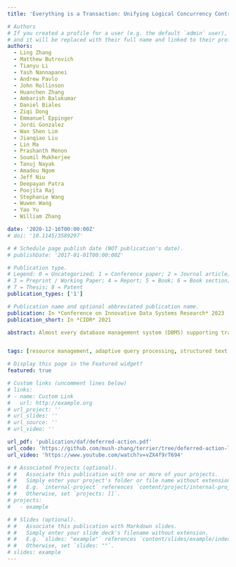 ```yaml
---
title: 'Everything is a Transaction: Unifying Logical Concurrency Control and Physical Data Structure Maintenance in atabase Management Systems'

# Authors
# If you created a profile for a user (e.g. the default `admin` user), write the username (folder name) here
# and it will be replaced with their full name and linked to their profile.
authors:
  - Ling Zhang
  - Matthew Butrovich
  - Tianyu Li
  - Yash Nannapanei
  - Andrew Pavlo
  - John Rollinson
  - Huanchen Zhang
  - Ambarish Balakumar
  - Daniel Biales
  - Ziqi Dong
  - Emmanuel Eppinger
  - Jordi Gonzalez
  - Wan Shen Lim
  - Jianqiao Liu
  - Lin Ma
  - Prashanth Menon
  - Soumil Mukherjee
  - Tanuj Nayak
  - Amadou Ngom
  - Jeff Niu
  - Deepayan Patra
  - Poojita Raj
  - Stephanie Wang
  - Wuwen Wang
  - Yao Yu
  - William Zhang

date: '2020-12-16T00:00:00Z'
# doi: '10.1145/3589297'

# # Schedule page publish date (NOT publication's date).
# publishDate: '2017-01-01T00:00:00Z'

# Publication type.
# Legend: 0 = Uncategorized; 1 = Conference paper; 2 = Journal article;
# 3 = Preprint / Working Paper; 4 = Report; 5 = Book; 6 = Book section;
# 7 = Thesis; 8 = Patent
publication_types: ['1']

# Publication name and optional abbreviated publication name.
publication: In *Conference on Innovative Data Systems Research* 2023
publication_short: In *CIDR* 2021

abstract: Almost every database management system (DBMS) supporting transactions created in the last decade implements multi-version concurrency control (MVCC). But these systems rely on physical data structures (e.g., B+trees, hash tables) that do not natively support multi-versioning. As a result, there is a disconnect between the logical semantics of transactions and the DBMS’s underlying implementation. System developers must invest in engineering efforts to coordinate transactional access to these data structures and non-transactional maintenance tasks. This burden leads to challenges when reasoning about the system’s correctness and performance and inhibits its modularity. In this paper, we propose the Deferred Action Framework (DAF), a new system architecture for scheduling maintenance tasks in an MVCC DBMS integrated with the system’s transactional semantics. DAF allows the system to register arbitrary actions and then defer their processing until they are deemed safe by transactional processing. We show that DAF can support garbage collection and index cleaning without compromising performance while facilitating higher-level implementation goals, such as non-blocking schema changes and self-driving optimizations.


tags: [resource management, adaptive query processing, structured text search, database query processing]

# Display this page in the Featured widget?
featured: true

# Custom links (uncomment lines below)
# links:
# - name: Custom Link
#   url: http://example.org
# url_project: ''
# url_slides: ''
# url_source: ''
# url_video: ''

url_pdf: 'publication/daf/deferred-action.pdf'
url_code: 'https://github.com/mush-zhang/terrier/tree/deferred-action-ling'
url_video: 'https://www.youtube.com/watch?v=vZX4f9rT694'

# # Associated Projects (optional).
# #   Associate this publication with one or more of your projects.
# #   Simply enter your project's folder or file name without extension.
# #   E.g. `internal-project` references `content/project/internal-project/index.md`.
# #   Otherwise, set `projects: []`.
# projects:
#   - example

# # Slides (optional).
# #   Associate this publication with Markdown slides.
# #   Simply enter your slide deck's filename without extension.
# #   E.g. `slides: "example"` references `content/slides/example/index.md`.
# #   Otherwise, set `slides: ""`.
# slides: example
---
```

